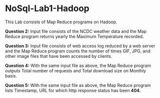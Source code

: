 # NoSql-Lab1-Hadoop
This Lab consists of Map Reduce programs on Hadoop.

**Question 2:** Input file consists of the NCDC weather data and the Map Reduce program returns yearly the Maximum Temperature recorded.

**Question 3:** Input file consists of web access log reduced by a web server and the Map Reduce program counts the number of times GIF, JPG, and other image files that have been accessed by clients.

**Question 4:** With the same input file as above, the Map Reduce program outputs Total number of requests and Total download size on Monthly basis.

**Question 5:** With the same input file as above, the Map Reduce program lists Timestamp, URL for which http response status has been **404**.
